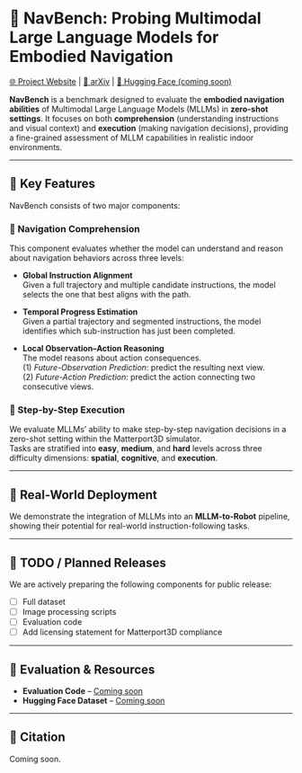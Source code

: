 # 🧭 NavBench: Probing Multimodal Large Language Models for Embodied Navigation

[🌐 Project Website](https://navbench.github.io) | [📄 arXiv](https://arxiv.org/abs/2506.01031) | [🤖 Hugging Face (coming soon)](#)

**NavBench** is a benchmark designed to evaluate the **embodied navigation abilities** of Multimodal Large Language Models (MLLMs) in **zero-shot settings**. It focuses on both **comprehension** (understanding instructions and visual context) and **execution** (making navigation decisions), providing a fine-grained assessment of MLLM capabilities in realistic indoor environments.

---

## 🌟 Key Features

NavBench consists of two major components:

### 🧠 Navigation Comprehension

This component evaluates whether the model can understand and reason about navigation behaviors across three levels:

- **Global Instruction Alignment**  
  Given a full trajectory and multiple candidate instructions, the model selects the one that best aligns with the path.

- **Temporal Progress Estimation**  
  Given a partial trajectory and segmented instructions, the model identifies which sub-instruction has just been completed.

- **Local Observation–Action Reasoning**  
  The model reasons about action consequences.  
  (1) *Future-Observation Prediction*: predict the resulting next view.  
  (2) *Future-Action Prediction*: predict the action connecting two consecutive views.

### 🚶 Step-by-Step Execution

We evaluate MLLMs’ ability to make step-by-step navigation decisions in a zero-shot setting within the Matterport3D simulator.  
Tasks are stratified into **easy**, **medium**, and **hard** levels across three difficulty dimensions: **spatial**, **cognitive**, and **execution**.

---

## 🤖 Real-World Deployment

We demonstrate the integration of MLLMs into an **MLLM-to-Robot** pipeline, showing their potential for real-world instruction-following tasks.

---

## 🚧 TODO / Planned Releases

We are actively preparing the following components for public release:

- [ ] Full dataset 
- [ ] Image processing scripts
- [ ] Evaluation code 
- [ ] Add licensing statement for Matterport3D compliance

---

## 🧪 Evaluation & Resources

- **Evaluation Code** – [Coming soon](#)  
- **Hugging Face Dataset** – [Coming soon](#)

---

## 📎 Citation

Coming soon.
